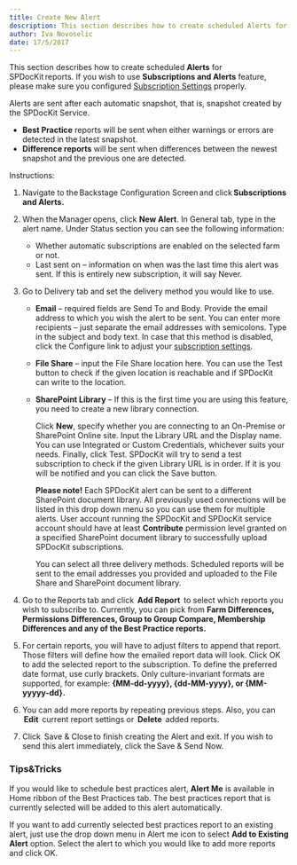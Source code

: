 ```yaml
---
title: Create New Alert
description: This section describes how to create scheduled Alerts for SPDocKit reports. Alerts are sent after each automatic snapshot, that is snapshot created by the SPDocKit Service.
author: Iva Novoselic
date: 17/5/2017
---
```

This section describes how to create scheduled __Alerts__ for SPDocKit reports. 
If you wish to use __Subscriptions and Alerts__ feature, please make sure you configured [Subscription Settings](#internal/get-to-know-spdockit/backstage-screen/options-wizard.md#subscription-settings) properly.

Alerts are sent after each automatic snapshot, that is, snapshot created by the SPDocKit Service.
  * __Best Practice__ reports will be sent when either warnings or errors are detected in the latest snapshot.
   * __Difference reports__ will be sent when differences between the newest snapshot and the previous one are detected.

Instructions:
1. Navigate to the Backstage Configuration Screen and click __Subscriptions and Alerts.__

1. When the Manager opens, click __New Alert__. In General tab, type in the alert name. Under Status section you can see the following information:
   * Whether automatic subscriptions are enabled on the selected farm or not.
   * Last sent on – information on when was the last time this alert was sent. If this is entirely new subscription, it will say Never.

1. Go to Delivery tab and set the delivery method you would like to use.

    * __Email__ – required fields are Send To and Body. Provide the email address to which you wish the alert to be sent. You can enter more recipients – just separate the email addresses with semicolons. Type in the subject and body text. In case that this method is disabled, click the Configure link to adjust your [subscription settings](#internal/get-to-know-spdockit/backstage-screen/options-wizard.md#snapshot-options).
    * __File Share__ – input the File Share location here. You can use the Test button to check if the given location is reachable and if SPDocKit can write to the location.
    * __SharePoint Library__ – If this is the first time you are using this feature, you need to create a new library connection. 
    
        Click __New__, specify whether you are connecting to an On-Premise or SharePoint Online site. Input the Library URL and the Display name. You can use Integrated or Custom Credentials, whichever suits your needs. Finally, click Test. SPDocKit will try to send a test subscription to check if the given Library URL is in order. If it is you will be notified and you can click the Save button.
        
       __Please note!__ Each SPDocKit alert can be sent to a different SharePoint document library. All previously used connections will be listed in this drop down menu so you can use them for multiple alerts. User account running the SPDocKit and SPDocKit service account should have at least __Contribute__ permission level granted on a specified SharePoint document library to successfully upload SPDocKit subscriptions.

       You can select all three delivery methods. Scheduled reports will be sent to the email addresses you provided and uploaded to the File Share and SharePoint document library.

1. Go to the Reports tab and click  __Add Report__  to select which reports you wish to subscribe to. Currently, you can pick from __Farm Differences, Permissions Differences, Group to Group Compare, Membership Differences and any of the Best Practice reports.__

1. For certain reports, you will have to adjust filters to append that report. Those filters will define how the emailed report data will look. Click OK to add the selected report to the subscription. To define the preferred date format, use curly brackets. Only culture-invariant formats are supported, for example: __{MM-dd-yyyy}, {dd-MM-yyyy}, or {MM-yyyyy-dd}.__
1. You can add more reports by repeating previous steps. Also, you can  __Edit__  current report settings or  __Delete__  added reports.
1. Click  Save & Close to finish creating the Alert and exit. If you wish to send this alert immediately, click the Save & Send Now.

### Tips&Tricks

If you would like to schedule best practices alert, __Alert Me__ is available in Home ribbon of the Best Practices tab. The best practices report that is currently selected will be added to this alert automatically. 

If you want to add currently selected best practices report to an existing alert, just use the drop down menu in Alert me icon to select __Add to Existing Alert__ option. Select the alert to which you would like to add more reports and click OK.